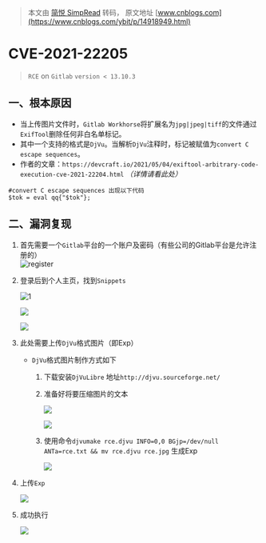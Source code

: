 > 本文由 [简悦 SimpRead](http://ksria.com/simpread/) 转码， 原文地址 [www.cnblogs.com](https://www.cnblogs.com/ybit/p/14918949.html)

CVE-2021-22205
==============

> `RCE` on `Gitlab` `version < 13.10.3`

一、根本原因
------

*   当上传图片文件时，`Gitlab Workhorse`将扩展名为`jpg|jpeg|tiff`的文件通过`ExifTool`删除任何非白名单标记。
*   其中一个支持的格式是`DjVu`。当解析`DjVu`注释时，标记被赋值为`convert C escape sequences`。
*   作者的文章：`https://devcraft.io/2021/05/04/exiftool-arbitrary-code-execution-cve-2021-22204.html` _（详情请看此处）_

```
#convert C escape sequences 出现以下代码
$tok = eval qq{"$tok"}; 
```

二、漏洞复现
------

1.  首先需要一个`Gitlab`平台的一个账户及密码（有些公司的Gitlab平台是允许注册的）  
    ![register](https://img2020.cnblogs.com/blog/2419409/202106/2419409-20210622155316993-1832205813.png)
    
2.  登录后到个人主页，找到`Snippets`
    
    ![1](https://img2020.cnblogs.com/blog/2419409/202106/2419409-20210622155353460-1776963451.png)
    
    ![](https://img2020.cnblogs.com/blog/2419409/202106/2419409-20210622155423078-1066231630.png)
    
    ![](https://img2020.cnblogs.com/blog/2419409/202106/2419409-20210622155433466-105801240.png)
    
3.  此处需要上传`DjVu`格式图片（即Exp）
    
    *   `DjVu`格式图片制作方式如下
        
        1.  下载安装`DjVuLibre` 地址`http://djvu.sourceforge.net/`
            
        2.  准备好将要压缩图片的文本
            
            ![](https://img2020.cnblogs.com/blog/2419409/202106/2419409-20210622155456757-972141918.png)
            
            ![](https://img2020.cnblogs.com/blog/2419409/202106/2419409-20210622155512640-656920564.png)
            
        3.  使用命令`djvumake rce.djvu INFO=0,0 BGjp=/dev/null ANTa=rce.txt && mv rce.djvu rce.jpg` 生成Exp
            
            ![](https://img2020.cnblogs.com/blog/2419409/202106/2419409-20210622155525396-817668719.png)
            
4.  上传`Exp`
    
    ![](https://img2020.cnblogs.com/blog/2419409/202106/2419409-20210622155535259-59170096.png)
    
5.  成功执行
    
    ![](https://img2020.cnblogs.com/blog/2419409/202106/2419409-20210622155544816-1119053117.png)